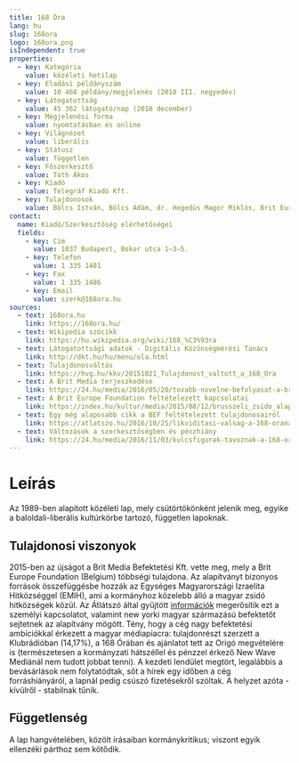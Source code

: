 ```yaml
---
title: 168 Óra
lang: hu
slug: 168ora
logo: 168ora.png
isIndependent: true
properties:
  - key: Kategória
    value: közéleti hetilap
  - key: Eladási példányszám
    value: 10 468 példány/megjelenés (2018 III. negyedév)
  - key: Látogatottság
    value: 45 362 látogató/nap (2018 december)
  - key: Megjelenési forma
    value: nyomtatásban és online
  - key: Világnézet
    value: liberális
  - key: Státusz
    value: független
  - key: Főszerkesztő
    value: Tóth Ákos
  - key: Kiadó
    value: Telegráf Kiadó Kft.
  - key: Tulajdonosok
    value: Bölcs István, Bölcs Ádám, dr. Hegedüs Magor Miklós, Brit Europe Foundation
contact:
  name: Kiadó/Szerkesztőség elérhetőségei
  fields:
    - key: Cím
      value: 1037 Budapest, Bokor utca 1–3–5.
    - key: Telefon
      value: 1 335 1481 
    - key: Fax
      value: 1 335 1486
    - key: Email
      value: szerk@168ora.hu
sources:
  - text: 168ora.hu
    link: https://168ora.hu/
  - text: Wikipedia szócikk
    link: https://hu.wikipedia.org/wiki/168_%C3%93ra
  - text: Látogatottsági adatok - Digitális Közönségmérési Tanács
    link: http://dkt.hu/hu/menu/ola.html
  - text: Tulajdonosváltás
    link: https://hvg.hu/kkv/20151021_Tulajdonost_valtott_a_168_Ora
  - text: A Brit Media terjeszkedése
    link: https://24.hu/media/2016/05/20/tovabb-novelne-befolyasat-a-brit-media/
  - text: A Brit Europe Foundation feltételezett kapcsolatai
    link: https://index.hu/kultur/media/2015/08/12/brusszeli_zsido_alapitvany_veszi_meg_a_168_orat/
  - text: Egy még alaposabb cikk a BEF feltételezett tulajdonosairól
    link: https://atlatszo.hu/2016/10/25/likviditasi-valsag-a-168-oranal-ki-all-valojaban-a-brit-media-kft-mogott/
  - text: Változások a szerkesztőségben és pénzhiány
    link: https://24.hu/media/2016/11/03/kulcsfigurak-tavoznak-a-168-oratol/
---
```


# Leírás

Az 1989-ben alapított közéleti lap, mely csütörtökönként jelenik meg, egyike a baloldali-liberális kultúrkörbe tartozó, független lapoknak.

## Tulajdonosi viszonyok

2015-ben az újságot a Brit Media Befektetési Kft. vette meg, mely a Brit Europe Foundation (Belgium) többségi tulajdona. Az alapítványt bizonyos források összefüggésbe hozzák az Egységes Magyarországi Izraelita Hitközséggel (EMIH), ami a kormányhoz közelebb álló a magyar zsidó hitközségek közül. Az Átlátszó által gyűjtött [információk](https://atlatszo.hu/2016/10/25/likviditasi-valsag-a-168-oranal-ki-all-valojaban-a-brit-media-kft-mogott/) megerősítik ezt a személyi kapcsolatot, valamint new yorki magyar származású befektetőt sejtetnek az alapítvány mögött. Tény, hogy a cég nagy befektetési ambíciókkal érkezett a magyar médiapiacra: tulajdonrészt szerzett a Klubrádióban (14,17%), a 168 Órában és ajánlatot tett az Origó megvételére is (természetesen a kormányzati hátszéllel és pénzzel érkező New Wave Mediánál nem tudott jobbat tenni). A kezdeti lendület megtört, legalábbis a bevásárlások nem folytatódtak, sőt a hírek egy időben a cég forráshiányáról, a lapnál pedig csúszó fizetésekről szóltak. A helyzet azóta - kívülről - stabilnak tűnik.

## Függetlenség

A lap hangvételében, közölt írásaiban kormánykritikus; viszont egyik ellenzéki párthoz sem kötődik.